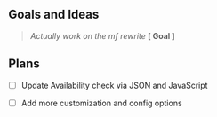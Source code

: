 ## Goals and Ideas
> *Actually work on the mf rewrite* **[ Goal ]**

## Plans

- [ ] Update Availability check via JSON and JavaScript

- [ ] Add more customization and config options